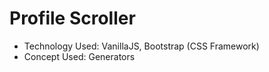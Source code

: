 # Profile Scroller
* Technology Used: VanillaJS, Bootstrap (CSS Framework)
* Concept Used: Generators
